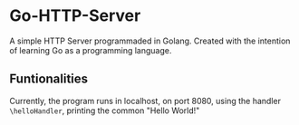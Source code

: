 # Go-HTTP-Server

A simple HTTP Server programmaded in Golang. Created with the intention of learning Go as a programming language.

## Funtionalities

Currently, the program runs in localhost, on port 8080, using the handler `\helloHandler`, printing the common "Hello World!"

